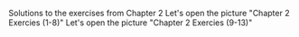 Solutions to the exercises from Chapter 2
Let's open the picture "Chapter 2 Exercies (1-8)"
Let's open the picture "Chapter 2 Exercies (9-13)"
